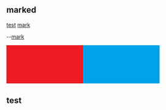 ## marked

[test](#test)
[mark](javascript:re("mark.md"))


--[mark](javascript:parent.re("mark.md"))

![mark](menu_end.png)

## test